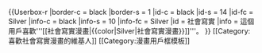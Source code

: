 {{Userbox-r
  |border-c = black
  |border-s = 1
  |id-c     = black
  |id-s     = 14
  |id-fc    = Silver
  |info-c   = black
  |info-s   = 10
  |info-fc  = Silver
  |id       = 社會寫實
  |info     = 這個用戶喜歡'''[[社會寫實漫畫|{{color|Silver|社會寫實漫畫}}]]'''。
}}
<includeonly>[[Category: 喜歡社會寫實漫畫的維基人]]</includeonly>
<noinclude>[[Category:漫畫用戶框模板]]</noinclude>